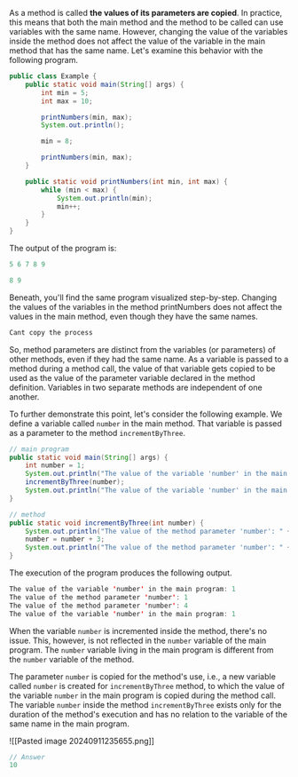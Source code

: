 As a method is called **the values of its parameters are copied**. In practice, this means that both the main method and the method to be called can use variables with the same name. However, changing the value of the variables inside the method does not affect the value of the variable in the main method that has the same name. Let's examine this behavior with the following program.

```java
public class Example {
    public static void main(String[] args) {
        int min = 5;
        int max = 10;

        printNumbers(min, max);
        System.out.println();

        min = 8;

        printNumbers(min, max);
    }

    public static void printNumbers(int min, int max) {
        while (min < max) {
            System.out.println(min);
            min++;
        }
    }
}
```

The output of the program is:

```Java
5 6 7 8 9

8 9
```

Beneath, you'll find the same program visualized step-by-step. Changing the values of the variables in the method printNumbers does not affect the values in the main method, even though they have the same names.

```Java
Cant copy the process
```

So, method parameters are distinct from the variables (or parameters) of other methods, even if they had the same name. As a variable is passed to a method during a method call, the value of that variable gets copied to be used as the value of the parameter variable declared in the method definition. Variables in two separate methods are independent of one another.

To further demonstrate this point, let's consider the following example. We define a variable called `number` in the main method. That variable is passed as a parameter to the method `incrementByThree`.

```java
// main program
public static void main(String[] args) {
    int number = 1;
    System.out.println("The value of the variable 'number' in the main program: " + number);
    incrementByThree(number);
    System.out.println("The value of the variable 'number' in the main program: " + number);
}

// method
public static void incrementByThree(int number) {
    System.out.println("The value of the method parameter 'number': " + number);
    number = number + 3;
    System.out.println("The value of the method parameter 'number': " + number);
}
```

The execution of the program produces the following output.

```Java
The value of the variable 'number' in the main program: 1 
The value of the method parameter 'number': 1 
The value of the method parameter 'number': 4 
The value of the variable 'number' in the main program: 1
```

When the variable `number` is incremented inside the method, there's no issue. This, however, is not reflected in the `number` variable of the main program. The `number` variable living in the main program is different from the `number` variable of the method.

The parameter `number` is copied for the method's use, i.e., a new variable called `number` is created for `incrementByThree` method, to which the value of the variable `number` in the main program is copied during the method call. The variable `number` inside the method `incrementByThree` exists only for the duration of the method's execution and has no relation to the variable of the same name in the main program.

![[Pasted image 20240911235655.png]]

```Java
// Answer
10
```

